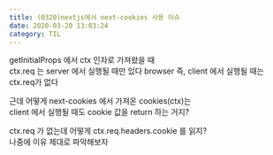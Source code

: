 ```yaml
---
title: (0320)nextjs에서 next-cookies 사용 이슈
date: 2020-03-20 13:03:24
category: TIL
---
```


getInitialProps 에서 ctx 인자로 가져왔을 때  
ctx.req 는 server 에서 실행될 때만 있다
browser 즉, client 에서 실행될 때는 ctx.req가 없다

근데 어떻게 next-cookies 에서 가져온 cookies(ctx)는  
client 에서 실행될 때도 cookie 값을 return 하는 거지?

ctx.req 가 없는데 어떻게 ctx.req.headers.cookie 를 읽지?  
나중에 이유 제대로 파악해보자
